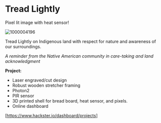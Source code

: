 # Tread Lightly
Pixel lit image with heat sensor!

![1000004196](https://github.com/user-attachments/assets/141b075d-389e-4174-a55d-4ebf873ea85b)



Tread Lightly on Indigenous land with respect for nature and awareness of our surroundings.

*A reminder from the Native American community in care-taking and land acknowledgment*

**Project:**
* Laser engraved/cut design 
* Robust wooden stretcher framing 
* Photon2
* PIR sensor
* 3D printed shell for bread board, heat sensor, and pixels.
* Online dashboard

[https://www.hackster.io/dashboard/projects]

